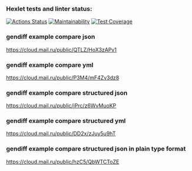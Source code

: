 ### Hexlet tests and linter status:
[![Actions Status](https://github.com/Holerik/frontend-project-46/workflows/hexlet-check/badge.svg)](https://github.com/Holerik/frontend-project-46/actions)
[![Maintainability](https://api.codeclimate.com/v1/badges/43fa29e4e6a4fd96d3c8/maintainability)](https://codeclimate.com/github/Holerik/frontend-project-46/maintainability)
[![Test Coverage](https://api.codeclimate.com/v1/badges/43fa29e4e6a4fd96d3c8/test_coverage)](https://codeclimate.com/github/Holerik/frontend-project-46/test_coverage)
### gendiff example compare json
https://cloud.mail.ru/public/QTLZ/HoX3zAPv1
### gendiff example compare yml
https://cloud.mail.ru/public/P3M4/mF4Zv3dz8
### gendiff example compare structured json
https://cloud.mail.ru/public/jPrc/z6WvMuoKP
### gendiff example compare structured yml
https://cloud.mail.ru/public/DD2x/zJuy5u9hT
### gendiff example compare structured json in plain type format
https://cloud.mail.ru/public/hzC5/QbWTCToZE
